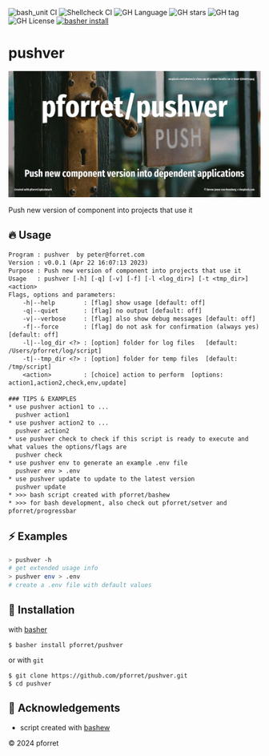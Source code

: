 ![bash_unit CI](https://github.com/pforret/pushver/workflows/bash_unit%20CI/badge.svg)
![Shellcheck CI](https://github.com/pforret/pushver/workflows/Shellcheck%20CI/badge.svg)
![GH Language](https://img.shields.io/github/languages/top/pforret/pushver)
![GH stars](https://img.shields.io/github/stars/pforret/pushver)
![GH tag](https://img.shields.io/github/v/tag/pforret/pushver)
![GH License](https://img.shields.io/github/license/pforret/pushver)
[![basher install](https://img.shields.io/badge/basher-install-white?logo=gnu-bash&style=flat)](https://www.basher.it/package/)

# pushver

![](assets/pushver.jpg)

Push new version of component into projects that use it

## 🔥 Usage

```
Program : pushver  by peter@forret.com
Version : v0.0.1 (Apr 22 16:07:13 2023)
Purpose : Push new version of component into projects that use it
Usage   : pushver [-h] [-q] [-v] [-f] [-l <log_dir>] [-t <tmp_dir>] <action>
Flags, options and parameters:
    -h|--help        : [flag] show usage [default: off]
    -q|--quiet       : [flag] no output [default: off]
    -v|--verbose     : [flag] also show debug messages [default: off]
    -f|--force       : [flag] do not ask for confirmation (always yes) [default: off]
    -l|--log_dir <?> : [option] folder for log files   [default: /Users/pforret/log/script]
    -t|--tmp_dir <?> : [option] folder for temp files  [default: /tmp/script]
    <action>         : [choice] action to perform  [options: action1,action2,check,env,update]
                                  
### TIPS & EXAMPLES
* use pushver action1 to ...
  pushver action1
* use pushver action2 to ...
  pushver action2
* use pushver check to check if this script is ready to execute and what values the options/flags are
  pushver check
* use pushver env to generate an example .env file
  pushver env > .env
* use pushver update to update to the latest version
  pushver update
* >>> bash script created with pforret/bashew
* >>> for bash development, also check out pforret/setver and pforret/progressbar
```

## ⚡️ Examples

```bash
> pushver -h 
# get extended usage info
> pushver env > .env
# create a .env file with default values
```

## 🚀 Installation

with [basher](https://github.com/basherpm/basher)

	$ basher install pforret/pushver

or with `git`

	$ git clone https://github.com/pforret/pushver.git
	$ cd pushver

## 📝 Acknowledgements

* script created with [bashew](https://github.com/pforret/bashew)

&copy; 2024 pforret
